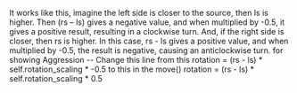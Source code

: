 It works like this, imagine the left side is closer to the 
source, then ls is higher. Then (rs – ls) gives a negative value, and 
when multiplied by -0.5, it gives a positive result, resulting in a 
clockwise turn. And, if the right side is closer, then rs is higher. In 
this case, rs - ls gives a positive value, and when multiplied by -0.5, 
the result is negative, causing an anticlockwise turn. 
for showing Aggression -- Change this line from this 
  rotation = (rs - ls) * self.rotation_scaling * -0.5
  to this in the move()
  rotation = (rs - ls) * self.rotation_scaling * 0.5
